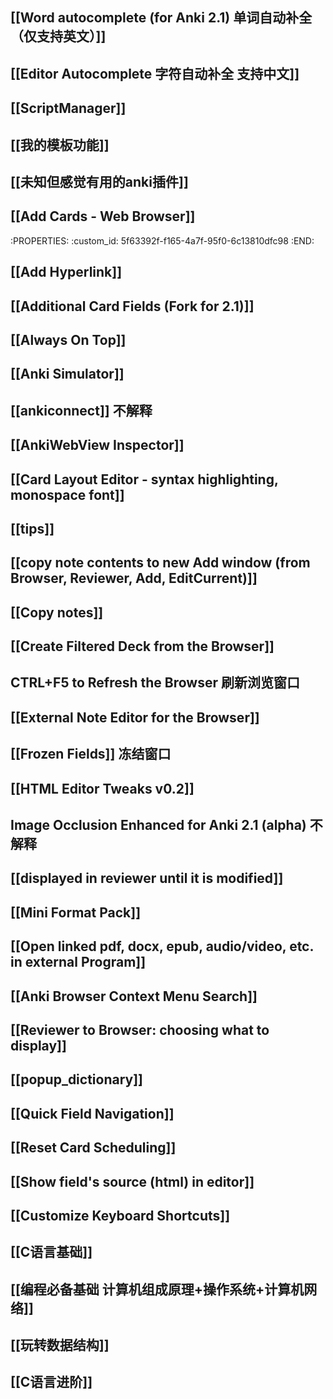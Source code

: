 ## [[Word autocomplete (for Anki 2.1) 单词自动补全（仅支持英文）]]
## [[Editor Autocomplete 字符自动补全 支持中文]]
## [[ScriptManager]]
## [[我的模板功能]]
## [[未知但感觉有用的anki插件]]
## [[Add Cards - Web Browser]]
   :PROPERTIES:
   :custom_id: 5f63392f-f165-4a7f-95f0-6c13810dfc98
   :END:
## [[Add Hyperlink]]
## [[Additional Card Fields (Fork for 2.1)]]
## [[Always On Top]]
## [[Anki Simulator]]
## [[ankiconnect]] 不解释
## [[AnkiWebView Inspector]]
## [[Card Layout Editor - syntax highlighting, monospace font]]
## [[tips]]
## [[copy note contents to new Add window (from Browser, Reviewer, Add, EditCurrent)]]
## [[Copy notes]]
## [[Create Filtered Deck from the Browser]]
## CTRL+F5 to Refresh the Browser 刷新浏览窗口
## [[External Note Editor for the Browser]]
## [[Frozen Fields]] 冻结窗口
## [[HTML Editor Tweaks v0.2]]
## Image Occlusion Enhanced for Anki 2.1 (alpha) 不解释
## [[displayed in reviewer until it is modified]]
## [[Mini Format Pack]]
## [[Open linked pdf, docx, epub, audio/video, etc. in external Program]]
## [[Anki Browser Context Menu Search]]
## [[Reviewer to Browser: choosing what to display]]
## [[popup_dictionary]]
## [[Quick Field Navigation]]
## [[Reset Card Scheduling]]
## [[Show field's source (html) in editor]]
## [[Customize Keyboard Shortcuts]]
## [[C语言基础]]
## [[编程必备基础 计算机组成原理+操作系统+计算机网络]]
## [[玩转数据结构]]
## [[C语言进阶]]
##
##
